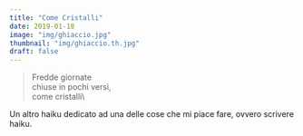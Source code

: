 ```yaml
---
title: "Come Cristalli"
date: 2019-01-18
image: "img/ghiaccio.jpg"
thumbnail: "img/ghiaccio.th.jpg"
draft: false
---
```

>Fredde giornate\
>chiuse in pochi versi,\
>come cristalli\
<!--more-->
Un altro haiku dedicato ad una delle cose che mi piace fare, ovvero scrivere haiku.